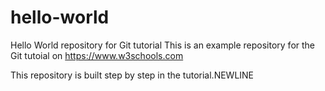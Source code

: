 # hello-world
Hello World repository for Git tutorial
This is an example repository for the Git tutoial on https://www.w3schools.com

This repository is built step by step in the tutorial.NEWLINE 
